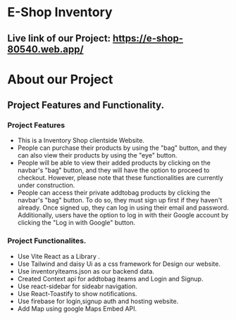 # E-Shop Inventory

## Live link of our Project: https://e-shop-80540.web.app/

# About our Project

## Project Features and Functionality.

### Project Features

- This is a Inventory Shop clientside Website.
- People can purchase their products by using the "bag" button, and they can also view their products by using the "eye" button.
- People will be able to view their added products by clicking on the navbar's "bag" button, and they will have the option to proceed to checkout. However, please note that these functionalities are currently under construction.
- People can access their private addtobag products by clicking the navbar's "bag" button. To do so, they must sign up first if they haven't already. Once signed up, they can log in using their email and password. Additionally, users have the option to log in with their Google account by clicking the "Log in with Google" button.

### Project Functionalites.

- Use Vite React as a Library .
- Use Tailwind and daisy Ui as a css framework for Design our website.
- Use inventoryiteams.json as our backend data.
- Created Context api for addtobag iteams and Login and Signup.
- Use react-sidebar for sideabr navigation.
- Use React-Toastify to show notifications.
- Use firebase for login,signup auth and hosting website.
- Add Map using google Maps Embed API.
